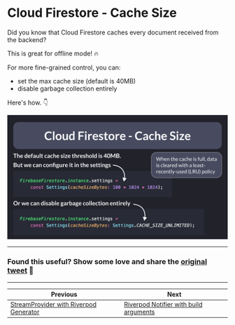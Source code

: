 # Cloud Firestore - Cache Size

Did you know that Cloud Firestore caches every document received from the backend?

This is great for offline mode! 🔥

For more fine-grained control, you can:

- set the max cache size (default is 40MB)
- disable garbage collection entirely

Here's how. 👇

![](096.png)

---

### Found this useful? Show some love and share the [original tweet](https://twitter.com/biz84/status/1633800807492534272) 🙏

---

| Previous | Next |
| -------- | ---- |
| [StreamProvider with Riverpod Generator](../0095-stream-provider-generator/index.md) | [Riverpod Notifier with build arguments](../0097-riverpod-notifier-build-argument/index.md) |

